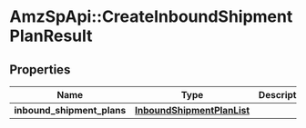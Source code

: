 # AmzSpApi::CreateInboundShipmentPlanResult

## Properties
Name | Type | Description | Notes
------------ | ------------- | ------------- | -------------
**inbound_shipment_plans** | [**InboundShipmentPlanList**](InboundShipmentPlanList.md) |  | [optional] 

